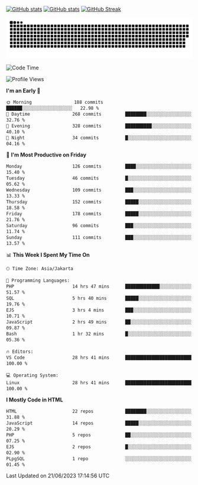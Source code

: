 [![GitHub stats](https://github-readme-stats.vercel.app/api?username=aurelioklv&card_width=500&show_icons=true&rank_icon=github&theme=solarized-dark#gh-dark-mode-only)](https://github.com/anuraghazra/github-readme-stats#gh-dark-mode-only)
[![GitHub stats](https://github-readme-stats.vercel.app/api?username=aurelioklv&card_width=500&show_icons=true&rank_icon=github&theme=buefy#gh-light-mode-only)](https://github.com/anuraghazra/github-readme-stats#gh-light-mode-only)
[![GitHub Streak](https://streak-stats.demolab.com/?user=aurelioklv&card_width=336&theme=solarized-dark)](https://git.io/streak-stats)

<picture>
  <source media="(prefers-color-scheme: dark)" srcset="https://raw.githubusercontent.com/aurelioklv/aurelioklv/snake-output/github-contribution-grid-snake-dark.svg">
  <source media="(prefers-color-scheme: light)" srcset="https://raw.githubusercontent.com/aurelioklv/aurelioklv/snake-output/github-contribution-grid-snake.svg">
  <img alt="github contribution grid snake animation" src="https://raw.githubusercontent.com/aurelioklv/aurelioklv/snake-output/github-contribution-grid-snake.svg">
</picture>

<!--START_SECTION:waka-->
![Code Time](http://img.shields.io/badge/Code%20Time-74%20hrs-blue)

![Profile Views](http://img.shields.io/badge/Profile%20Views-156-blue)

**I'm an Early 🐤** 

```text
🌞 Morning                188 commits         ██████░░░░░░░░░░░░░░░░░░░   22.98 % 
🌆 Daytime                268 commits         ████████░░░░░░░░░░░░░░░░░   32.76 % 
🌃 Evening                328 commits         ██████████░░░░░░░░░░░░░░░   40.10 % 
🌙 Night                  34 commits          █░░░░░░░░░░░░░░░░░░░░░░░░   04.16 % 
```
📅 **I'm Most Productive on Friday** 

```text
Monday                   126 commits         ████░░░░░░░░░░░░░░░░░░░░░   15.40 % 
Tuesday                  46 commits          █░░░░░░░░░░░░░░░░░░░░░░░░   05.62 % 
Wednesday                109 commits         ███░░░░░░░░░░░░░░░░░░░░░░   13.33 % 
Thursday                 152 commits         █████░░░░░░░░░░░░░░░░░░░░   18.58 % 
Friday                   178 commits         █████░░░░░░░░░░░░░░░░░░░░   21.76 % 
Saturday                 96 commits          ███░░░░░░░░░░░░░░░░░░░░░░   11.74 % 
Sunday                   111 commits         ███░░░░░░░░░░░░░░░░░░░░░░   13.57 % 
```


📊 **This Week I Spent My Time On** 

```text
🕑︎ Time Zone: Asia/Jakarta

💬 Programming Languages: 
PHP                      14 hrs 47 mins      █████████████░░░░░░░░░░░░   51.57 % 
SQL                      5 hrs 40 mins       █████░░░░░░░░░░░░░░░░░░░░   19.76 % 
EJS                      3 hrs 4 mins        ███░░░░░░░░░░░░░░░░░░░░░░   10.71 % 
JavaScript               2 hrs 49 mins       ██░░░░░░░░░░░░░░░░░░░░░░░   09.87 % 
Bash                     1 hr 32 mins        █░░░░░░░░░░░░░░░░░░░░░░░░   05.36 % 

🔥 Editors: 
VS Code                  28 hrs 41 mins      █████████████████████████   100.00 % 

💻 Operating System: 
Linux                    28 hrs 41 mins      █████████████████████████   100.00 % 
```

**I Mostly Code in HTML** 

```text
HTML                     22 repos            ████████░░░░░░░░░░░░░░░░░   31.88 % 
JavaScript               14 repos            █████░░░░░░░░░░░░░░░░░░░░   20.29 % 
PHP                      5 repos             ██░░░░░░░░░░░░░░░░░░░░░░░   07.25 % 
EJS                      2 repos             █░░░░░░░░░░░░░░░░░░░░░░░░   02.90 % 
PLpgSQL                  1 repo              ░░░░░░░░░░░░░░░░░░░░░░░░░   01.45 % 
```




 Last Updated on 21/06/2023 17:14:56 UTC
<!--END_SECTION:waka-->
